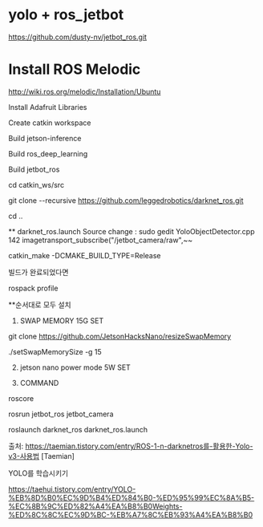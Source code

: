# yolo +  ros_jetbot

https://github.com/dusty-nv/jetbot_ros.git

# Install ROS Melodic

http://wiki.ros.org/melodic/Installation/Ubuntu

Install Adafruit Libraries

Create catkin workspace

Build jetson-inference

Build ros_deep_learning

Build jetbot_ros

cd catkin_ws/src

git clone --recursive https://github.com/leggedrobotics/darknet_ros.git 

cd .. 



** darknet_ros.launch Source change : sudo gedit YoloObjectDetector.cpp
142 imagetransport_subscribe("/jetbot_camera/raw",~~

catkin_make -DCMAKE_BUILD_TYPE=Release 

빌드가 완료되었다면 

rospack profile



**순서대로 모두 설치

1. SWAP MEMORY 15G SET

 git clone https://github.com/JetsonHacksNano/resizeSwapMemory
 
 ./setSwapMemorySize -g 15

2. jetson nano power mode 5W SET

3. COMMAND

roscore

rosrun jetbot_ros jetbot_camera

roslaunch darknet_ros darknet_ros.launch

출처: https://taemian.tistory.com/entry/ROS-1-n-darknetros를-활용한-Yolo-v3-사용법 [Taemian]

YOLO를 학습시키기

https://taehui.tistory.com/entry/YOLO-%EB%8D%B0%EC%9D%B4%ED%84%B0-%ED%95%99%EC%8A%B5-%EC%8B%9C%ED%82%A4%EA%B8%B0Weights-%ED%8C%8C%EC%9D%BC-%EB%A7%8C%EB%93%A4%EA%B8%B0
